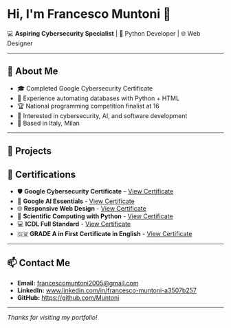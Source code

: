 # Hi, I'm Francesco Muntoni 👋

💻 **Aspiring Cybersecurity Specialist** | 🐍 Python Developer | 🌐 Web Designer

---

## 🚀 About Me
- 🎓 Completed Google Cybersecurity Certificate
- 💼 Experience automating databases with Python + HTML
- 🏆 National programming competition finalist at 16
- 🔐 Interested in cybersecurity, AI, and software development
- 📍 Based in Italy, Milan

---

## 📂 Projects



## 📜 Certifications
- 🛡️ **Google Cybersecurity Certificate** – [View Certificate](https://coursera.org/share/a1e290e0db603405e29dc2e231d9bc1d)
- 🤖 **Google AI Essentials** - [View Certificate](https://coursera.org/share/f3613dd6eda0402d582bc86ef25164d7)
- 🌐 **Responsive Web Design** - [View Certificate](https://www.freecodecamp.org/certification/francesco_muntoni/responsive-web-design)
- 🐍 **Scientific Computing with Python** - [View Certificate](https://www.freecodecamp.org/certification/francesco_muntoni/scientific-computing-with-python-v7)
- 💻 **ICDL Full Standard** - [View Certificate](assets/ICDL.pdf)
- 🇬🇧 **GRADE A in First Certificate in English** - [View Certificate](assets/FCE.pdf)
---

## 📫 Contact Me
- **Email:** francescomuntoni2005@gmail.com
- **LinkedIn:** www.linkedin.com/in/francesco-muntoni-a3507b257
- **GitHub:** https://github.com/Muntoni

---
*Thanks for visiting my portfolio!*

